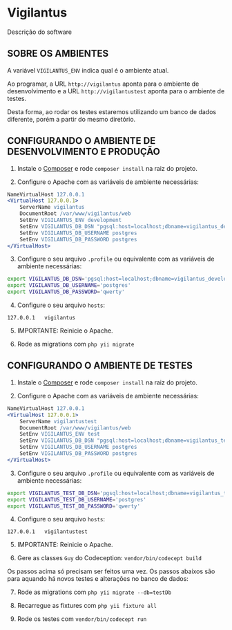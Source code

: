 Vigilantus
==========

Descrição do software

SOBRE OS AMBIENTES
------------------

A variável `VIGILANTUS_ENV` indica qual é o ambiente atual.

Ao programar, a URL `http://vigilantus` aponta para o ambiente de
desenvolvimento e a URL `http://vigilantustest` aponta para o ambiente de testes.

Desta forma, ao rodar os testes estaremos utilizando um banco de dados diferente,
porém a partir do mesmo diretório.


CONFIGURANDO O AMBIENTE DE DESENVOLVIMENTO E PRODUÇÃO
-----------------------------------------------------

1. Instale o [Composer](http://getcomposer.org/) e rode `composer install` na
   raiz do projeto.

2. Configure o Apache com as variáveis de ambiente necessárias:

```apache
NameVirtualHost 127.0.0.1
<VirtualHost 127.0.0.1>
    ServerName vigilantus
    DocumentRoot /var/www/vigilantus/web
    SetEnv VIGILANTUS_ENV development
    SetEnv VIGILANTUS_DB_DSN "pgsql:host=localhost;dbname=vigilantus_development"
    SetEnv VIGILANTUS_DB_USERNAME postgres
    SetEnv VIGILANTUS_DB_PASSWORD postgres
</VirtualHost>
```

3. Configure o seu arquivo `.profile` ou equivalente com as variáveis de ambiente necessárias:

```bash
export VIGILANTUS_DB_DSN='pgsql:host=localhost;dbname=vigilantus_development'
export VIGILANTUS_DB_USERNAME='postgres'
export VIGILANTUS_DB_PASSWORD='qwerty'
```

4. Configure o seu arquivo `hosts`:

```
127.0.0.1   vigilantus
```

5. IMPORTANTE: Reinicie o Apache.

6. Rode as migrations com `php yii migrate`

CONFIGURANDO O AMBIENTE DE TESTES
---------------------------------

1. Instale o [Composer](http://getcomposer.org/) e rode `composer install` na
   raiz do projeto.

2. Configure o Apache com as variáveis de ambiente necessárias:

```apache
NameVirtualHost 127.0.0.1
<VirtualHost 127.0.0.1>
    ServerName vigilantustest
    DocumentRoot /var/www/vigilantus/web
    SetEnv VIGILANTUS_ENV test
    SetEnv VIGILANTUS_DB_DSN "pgsql:host=localhost;dbname=vigilantus_test"
    SetEnv VIGILANTUS_DB_USERNAME postgres
    SetEnv VIGILANTUS_DB_PASSWORD postgres
</VirtualHost>
```

3. Configure o seu arquivo `.profile` ou equivalente com as variáveis de ambiente necessárias:

```bash
export VIGILANTUS_TEST_DB_DSN='pgsql:host=localhost;dbname=vigilantus_test'
export VIGILANTUS_TEST_DB_USERNAME='postgres'
export VIGILANTUS_TEST_DB_PASSWORD='qwerty'
```

4. Configure o seu arquivo `hosts`:

```
127.0.0.1   vigilantustest
```

5. IMPORTANTE: Reinicie o Apache.

6. Gere as classes `Guy` do Codeception: `vendor/bin/codecept build`

Os passos acima só precisam ser feitos uma vez. Os passos abaixos são para aquando há novos testes e alterações no banco de dados:

7. Rode as migrations com `php yii migrate --db=testDb`

8. Recarregue as fixtures com `php yii fixture all`

8. Rode os testes com `vendor/bin/codecept run`

